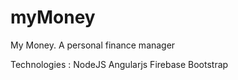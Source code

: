 # myMoney
My Money. A personal finance manager 

Technologies :
NodeJS
Angularjs
Firebase
Bootstrap



